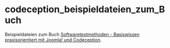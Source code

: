 # codeception_beispieldateien_zum_Buch

Beispieldateien zum Buch [Softwaretestmethoden - Basiswissen praxisorientiert mit Joomla! und Codeception](https://bookboon.com/de/softwaretestmethoden-ebook#download).

[](https://bookboon.com/thumbnail/720/b01016f4-3a8a-4d7d-8cad-32b5e085beb4/fa63c43d-4637-4fa2-873a-475228a24a1d/softwaretestmethoden.jpg)

